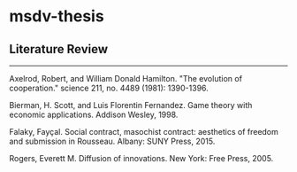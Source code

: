 # msdv-thesis

## Literature Review
---
Axelrod, Robert, and William Donald Hamilton. "The evolution of cooperation." science 211, no. 4489 (1981): 1390-1396.

Bierman, H. Scott, and Luis Florentin Fernandez. Game theory with economic applications. Addison Wesley, 1998.

Falaky, Fayçal. Social contract, masochist contract: aesthetics of freedom and submission in Rousseau. Albany: SUNY Press, 2015.

Rogers, Everett M. Diffusion of innovations. New York: Free Press, 2005.
